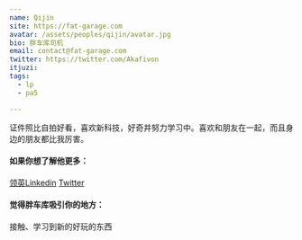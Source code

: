 ```yaml
---
name: Qijin
site: https://fat-garage.com
avatar: /assets/peoples/qijin/avatar.jpg
bio: 胖车库司机
email: contact@fat-garage.com
twitter: https://twitter.com/Akafivon
itjuzi: 
tags:
  - lp
  - pa5

---
```


证件照比自拍好看，喜欢新科技，好奇并努力学习中。喜欢和朋友在一起，而且身边的朋友都比我厉害。


#### 如果你想了解他更多：

[领英Linkedin](https://www.linkedin.com/in/qijin-zhang-582778107)
[Twitter](https://twitter.com/Akafivon)


#### 觉得胖车库吸引你的地方：
 接触、学习到新的好玩的东西